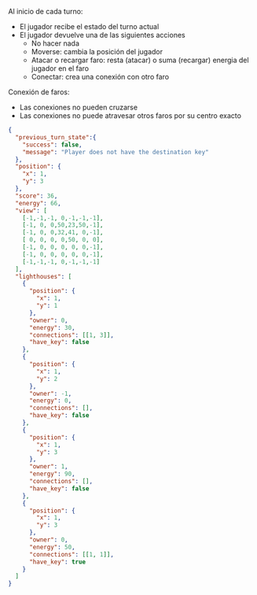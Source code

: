 Al inicio de cada turno:
- El jugador recibe el estado del turno actual
- El jugador devuelve una de las siguientes acciones
  - No hacer nada
  - Moverse: cambia la posición del jugador
  - Atacar o recargar faro: resta (atacar) o suma (recargar) energia del jugador en el faro
  - Conectar: crea una conexión con otro faro

Conexión de faros:
- Las conexiones no pueden cruzarse
- Las conexiones no puede atravesar otros faros por su centro exacto


```json
{
  "previous_turn_state":{
    "success": false,
    "message": "Player does not have the destination key"
  },
  "position": {
    "x": 1,
    "y": 3
  },
  "score": 36,
  "energy": 66,
  "view": [
    [-1,-1,-1, 0,-1,-1,-1],
    [-1, 0, 0,50,23,50,-1],
    [-1, 0, 0,32,41, 0,-1],
    [ 0, 0, 0, 0,50, 0, 0],
    [-1, 0, 0, 0, 0, 0,-1],
    [-1, 0, 0, 0, 0, 0,-1],
    [-1,-1,-1, 0,-1,-1,-1]
  ],
  "lighthouses": [
    {
      "position": {
        "x": 1,
        "y": 1
      },
      "owner": 0,
      "energy": 30,
      "connections": [[1, 3]],
      "have_key": false
    },
    {
      "position": {
        "x": 1,
        "y": 2
      },
      "owner": -1,
      "energy": 0,
      "connections": [],
      "have_key": false
    },
    {
      "position": {
        "x": 1,
        "y": 3
      },
      "owner": 1,
      "energy": 90,
      "connections": [],
      "have_key": false
    },
    {
      "position": {
        "x": 1,
        "y": 3
      },
      "owner": 0,
      "energy": 50,
      "connections": [[1, 1]],
      "have_key": true
    }
  ]
}
```